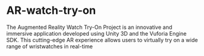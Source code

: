 # AR-watch-try-on
The Augmented Reality Watch Try-On Project is an innovative and immersive application developed using Unity 3D and the Vuforia Engine SDK. This cutting-edge AR experience allows users to virtually try on a wide range of wristwatches in real-time
